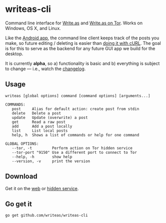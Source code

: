 writeas-cli
===========
Command line interface for [Write.as](https://write.as) and [Write.as on Tor](http://writeas7pm7rcdqg.onion/). Works on Windows, OS X, and Linux.

Like the [Android app](https://play.google.com/store/apps/details?id=com.abunchtell.writeas), the command line client keeps track of the posts you make, so future editing / deleting is easier than [doing it with cURL](http://cmd.write.as/). The goal is for this to serve as the backend for any future GUI app we build for the desktop.

It is currently **alpha**, so a) functionality is basic and b) everything is subject to change — i.e., watch the [changelog](https://write.as/changelog-cli.html).

## Usage

```
writeas [global options] command [command options] [arguments...]

COMMANDS:
   post     Alias for default action: create post from stdin
   delete   Delete a post
   update   Update (overwrite) a post
   get      Read a raw post
   add      Add a post locally
   list     List local posts
   help, h  Shows a list of commands or help for one command
   
GLOBAL OPTIONS:
   --tor, -t		 Perform action on Tor hidden service
   --tor-port "9150" Use a different port to connect to Tor
   --help, -h		 show help
   --version, -v	 print the version
```

## Download

Get it on the [web](https://write.as/cli.html) or [hidden service](http://writeas7pm7rcdqg.onion/cli.html).

## Go get it
`go get github.com/writeas/writeas-cli`
